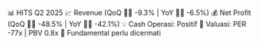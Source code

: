 📊 HITS Q2 2025
📈 Revenue (QoQ 🔻🔴 -9.3% | YoY 🔻🔴 -6.5%)
💰 Net Profit (QoQ 🔻🔴 -48.5% | YoY 🔻🔴 -42.1%)
💡 Cash Operasi: Positif
🧮 Valuasi: PER -77x | PBV 0.8x
🧱 Fundamental perlu dicermati
